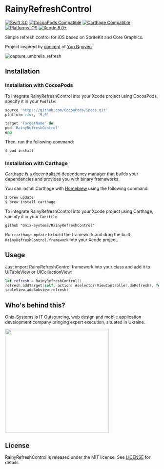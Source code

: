 # RainyRefreshControl

[![Swift 3.0](https://img.shields.io/badge/Swift-3.0-orange.svg?style=flat)](https://developer.apple.com/swift/)
[![CocoaPods Compatible](https://img.shields.io/cocoapods/v/RainyRefreshControl.svg)](https://img.shields.io/cocoapods/v/RainyRefreshControl.svg)
[![Carthage Compatible](https://img.shields.io/badge/Carthage-compatible-4BC51D.svg?style=flat)](https://github.com/Carthage/Carthage)
[![Platforms iOS](https://img.shields.io/badge/Platforms-iOS-lightgray.svg?style=flat)](https://developer.apple.com/swift/)
[![Xcode 8.0+](https://img.shields.io/badge/Xcode-8.0+-blue.svg?style=flat)](https://developer.apple.com/swift/)

Simple refresh control for iOS based on SpriteKit and Core Graphics.

Project inspired by [concept](https://dribbble.com/shots/2242263--1-Pull-to-refresh-Freebie-Weather-Concept) of [Yup Nguyen](https://dribbble.com/yupnguyen)

![capture_umbrella_refresh](gif/umbrella_refresh.gif "capture_umbrella_refresh")

## Installation

### Installation with CocoaPods

To integrate RainyRefreshControl into your Xcode project using CocoaPods, specify it in your `Podfile`:

```ruby
source 'https://github.com/CocoaPods/Specs.git'
platform :ios, '9.0'

target 'TargetName' do
pod 'RainyRefreshControl'
end
```

Then, run the following command:

```bash
$ pod install
```

### Installation with Carthage

[Carthage](https://github.com/Carthage/Carthage) is a decentralized dependency manager that builds your dependencies and provides you with binary frameworks.

You can install Carthage with [Homebrew](http://brew.sh/) using the following command:

```bash
$ brew update
$ brew install carthage
```

To integrate RainyRefreshControl into your Xcode project using Carthage, specify it in your `Cartfile`:

```ogdl
github "Onix-Systems/RainyRefreshControl"
```

Run `carthage update` to build the framework and drag the built `RainyRefreshControl.framework` into your Xcode project.

## Usage

Just import RainyRefreshControl framework into your class and add it to UITableView or UICollectionView:

```swift
let refresh = RainyRefreshControl()
refresh.addTarget(self, action: #selector(ViewController.doRefresh), for: .valueChanged)
tableView.addSubview(refresh)

```

## Who's behind this?

[Onix-Systems](https://onix-systems.com) is IT Outsourcing, web design and mobile application development company bringing expert execution, situated in Ukraine.

[<img src="https://onix-systems.com/img/static/onix-logo.svg" width="340" />](https://onix-systems.com)

## License

RainyRefreshControl is released under the MIT license. See [LICENSE](LICENSE) for details.
